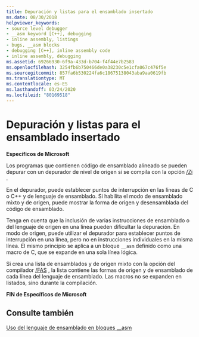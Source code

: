 ```yaml
---
title: Depuración y listas para el ensamblado insertado
ms.date: 08/30/2018
helpviewer_keywords:
- source level debugger
- __asm keyword [C++], debugging
- inline assembly, listings
- bugs, __asm blocks
- debugging [C++], inline assembly code
- inline assembly, debugging
ms.assetid: 69266930-6f9a-433d-b704-f4f44e7b2583
ms.openlocfilehash: 3254fb6b750466de0a38230c5e1cfa067c476f5e
ms.sourcegitcommit: 857fa6b530224fa6c18675138043aba9aa0619fb
ms.translationtype: MT
ms.contentlocale: es-ES
ms.lasthandoff: 03/24/2020
ms.locfileid: "80169518"
---
```

# <a name="debugging-and-listings-for-inline-assembly"></a>Depuración y listas para el ensamblado insertado

**Específicos de Microsoft**

Los programas que contienen código de ensamblado alineado se pueden depurar con un depurador de nivel de origen si se compila con la opción [/Zi](../../build/reference/z7-zi-zi-debug-information-format.md) .

En el depurador, puede establecer puntos de interrupción en las líneas de C o C++ y de lenguaje de ensamblado. Si habilita el modo de ensamblado mixto y de origen, puede mostrar la forma de origen y desensamblada del código de ensamblado.

Tenga en cuenta que la inclusión de varias instrucciones de ensamblado o del lenguaje de origen en una línea pueden dificultar la depuración. En modo de origen, puede utilizar el depurador para establecer puntos de interrupción en una línea, pero no en instrucciones individuales en la misma línea. El mismo principio se aplica a un bloque `__asm` definido como una macro de C, que se expande en una sola línea lógica.

Si crea una lista de ensamblados y de origen mixto con la opción del compilador [/FAS](../../build/reference/fa-fa-listing-file.md) , la lista contiene las formas de origen y de ensamblado de cada línea del lenguaje de ensamblado. Las macros no se expanden en listados, sino durante la compilación.

**FIN de Específicos de Microsoft**

## <a name="see-also"></a>Consulte también

[Uso del lenguaje de ensamblado en bloques __asm](../../assembler/inline/using-assembly-language-in-asm-blocks.md)<br/>
